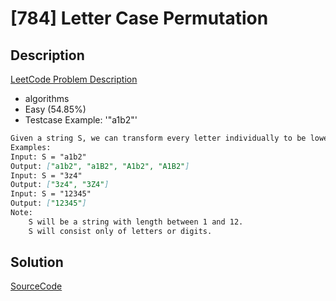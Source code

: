 # [784] Letter Case Permutation

## Description

[LeetCode Problem Description](https://leetcode.com/problems/letter-case-permutation/description/)

* algorithms
* Easy (54.85%)
* Testcase Example:  '"a1b2"'

```md
Given a string S, we can transform every letter individually to be lowercase or uppercase to create another string.  Return a list of all possible strings we could create.
Examples:
Input: S = "a1b2"
Output: ["a1b2", "a1B2", "A1b2", "A1B2"]
Input: S = "3z4"
Output: ["3z4", "3Z4"]
Input: S = "12345"
Output: ["12345"]
Note:
	S will be a string with length between 1 and 12.
	S will consist only of letters or digits.

```

## Solution

[SourceCode](./solution.js)